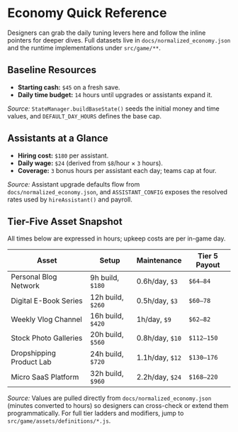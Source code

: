 # Economy Quick Reference

Designers can grab the daily tuning levers here and follow the inline pointers for deeper dives. Full datasets live in `docs/normalized_economy.json` and the runtime implementations under `src/game/**`.

## Baseline Resources
- **Starting cash:** `$45` on a fresh save.
- **Daily time budget:** `14` hours until upgrades or assistants expand it.

_Source:_ `StateManager.buildBaseState()` seeds the initial money and time values, and `DEFAULT_DAY_HOURS` defines the base cap.

## Assistants at a Glance
- **Hiring cost:** `$180` per assistant.
- **Daily wage:** `$24` (derived from `$8`/hour × `3` hours).
- **Coverage:** `3` bonus hours per assistant each day; teams cap at four.

_Source:_ Assistant upgrade defaults flow from `docs/normalized_economy.json`, and `ASSISTANT_CONFIG` exposes the resolved rates used by `hireAssistant()` and payroll.

## Tier-Five Asset Snapshot
All times below are expressed in hours; upkeep costs are per in-game day.

| Asset | Setup | Maintenance | Tier 5 Payout |
| --- | --- | --- | --- |
| Personal Blog Network | 9h build, `$180` | 0.6h/day, `$3` | `$64–84` |
| Digital E-Book Series | 12h build, `$260` | 0.5h/day, `$3` | `$60–78` |
| Weekly Vlog Channel | 16h build, `$420` | 1h/day, `$9` | `$62–82` |
| Stock Photo Galleries | 20h build, `$560` | 0.8h/day, `$10` | `$112–150` |
| Dropshipping Product Lab | 24h build, `$720` | 1.1h/day, `$12` | `$130–176` |
| Micro SaaS Platform | 32h build, `$960` | 2.2h/day, `$24` | `$168–220` |

_Source:_ Values are pulled directly from `docs/normalized_economy.json` (minutes converted to hours) so designers can cross-check or extend them programmatically. For full tier ladders and modifiers, jump to `src/game/assets/definitions/*.js`.
